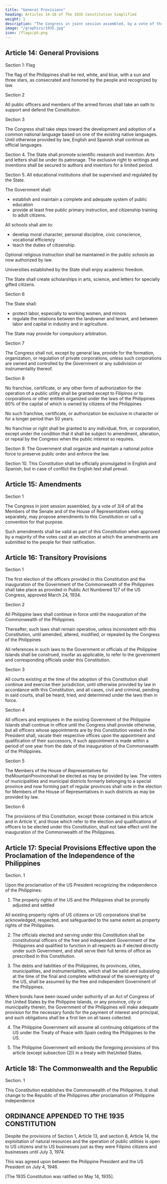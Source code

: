 ```yaml
---
title: "General Provisions"
heading: Articles 14-18 of The 1935 Constitution Simplified
weight: 1
description: "The Congress in joint session assembled, by a vote of three-fourths of all the Members of the Senate and of the House of Representatives voting separately, may propose amendments to this Constitution or call a convention for that purpose"
image: "/graphics/1935.jpg"
icon: /flags/ph.png
---
```



## Article 14: General Provisions

Section 1: Flag

The flag of the Philippines shall be red, white, and blue, with a sun and three stars, as consecrated and honored by the people and recognized by law.

Section 2

All public officers and members of the armed forces shall take an oath to support and defend the Constitution.

Section 3

The Congress shall take steps toward the development and adoption of a common national language based on one of the existing native languages. Until otherwise provided by law, English and Spanish shall continue as official languages.

Section 4. The State shall promote scientific research and invention. Arts and letters shall be under its patronage. The exclusive right to writings and inventions shall be secured to authors and inventors for a limited period.

Section 5. All educational institutions shall be supervised and regulated by the State. 

The Government shall:
- establish and maintain a complete and adequate system of public education
- provide at least free public primary instruction, and citizenship training to adult citizens. 

All schools shall aim to:
- develop moral character, personal discipline, civic conscience, vocational efficiency
- teach the duties of citizenship. 

Optional religious instruction shall be maintained in the public schools as now authorized by law.

Universities established by the State shall enjoy academic freedom. 

The State shall create scholarships in arts, science, and letters for specially gifted citizens.


Section 6

The State shall:
- protect labor, especially to working women, and minors
- regulate the relations between the landowner and tenant, and between labor and capital in industry and in agriculture. 

The State may provide for compulsory arbitration.

Section 7

The Congress shall not, except by general law, provide for the formation, organization, or regulation of private corporations, unless such corporations are owned and controlled by the Government or any subdivision or instrumentality thereof.

Section 8

No franchise, certificate, or any other form of authorization for the operation of a public utility shall be granted except to Filipinos or to corporations or other entities organized under the laws of the Philippines 60% of the capital of which is owned by citizens of the Philippines

No such franchise, certificate, or authorization be exclusive in character or for a longer period than 50 years. 

No franchise or right shall be granted to any individual, firm, or corporation, except under the condition that it shall be subject to amendment, alteration, or repeal by the Congress when the public interest so requires.


Section 9. The Government shall organize and maintain a national police force to preserve public order and enforce the law.

Section 10. This Constitution shall be officially promulgated in English and Spanish, but in case of conflict the English text shall prevail.



## Article 15: Amendments

Section 1

The Congress in joint session assembled, by a vote of 3/4 of all the Members of the Senate and of the House of Representatives voting separately, may propose amendments to this Constitution or call a convention for that purpose. 

Such amendments shall be valid as part of this Constitution when approved by a majority of the votes cast at an election at which the amendments are submitted to the people for their ratification.



## Article 16: Transitory Provisions

Section 1

The first election of the officers provided in this Constitution and the inauguration of the Government of the Commonwealth of the Philippines shall take place as provided in Public Act Numbered 127 of the US Congress, approved March 24, 1934.

Section 2

All Philippine laws shall continue in force until the inauguration of the Commonwealth of the Philippines. 

Thereafter, such laws shall remain operative, unless inconsistent with this Constitution, until amended, altered, modified, or repealed by the Congress of the Philippines

All references in such laws to the Government or officials of the Philippine Islands shall be construed, insofar as applicable, to refer to the government and corresponding officials under this Constitution.

Section 3

All courts existing at the time of the adoption of this Constitution shall continue and exercise their jurisdiction, until otherwise provided by law in accordance with this Constitution, and all cases, civil and criminal, pending in said courts, shall be heard, tried, and determined under the laws then in force.

Section 4

All officers and employees in the existing Government of the Philippine Islands shall continue in office until the Congress shall provide otherwise, but all officers whose appointments are by this Constitution vested in the President shall, vacate their respective offices upon the appointment and qualification of their successors, if such appointment is made within a period of one year from the date of the inauguration of the Commonwealth of the Philippines.

Section 5

The Members of the House of Representatives for theMountainProvinceshall be elected as may be provided by law. The voters of municipalities and municipal districts formerly belonging to a special province and now forming part of regular provinces shall vote in the election for Members of the House of Representatives in such districts as may be provided by law.

Section 6

The provisions of this Constitution, except those contained in this article and in Article V, and those which refer to the election and qualifications of officers to be elected under this Constitution, shall not take effect until the inauguration of the Commonwealth of the Philippines.



## Article 17: Special Provisions Effective upon the Proclamation of the Independence of the Philippines

Section. 1

Upon the proclamation of the US President recognizing the independence of the Philippines:

1. The property rights of the US and the Philippines shall be promptly adjusted and settled

All existing property rights of US citizens or US corporations shall be acknowledged, respected, and safeguarded to the same extent as property rights of the Philippines.

2. The officials elected and serving under this Constitution shall be constitutional officers of the free and independent Government of the Philippines and qualified to function in all respects as if elected directly under such Government, and shall serve their full terms of office as prescribed in this Constitution.

3. The debts and liabilities of the Philippines, its provinces, cities, municipalities, and instrumentalities, which shall be valid and subsisting at the time of the final and complete withdrawal of the sovereignty of the US, shall be assumed by the free and independent Government of the Philippines. 

Where bonds have been issued under authority of an Act of Congress of the United States by the Philippine Islands, or any province, city or municipality therein, the Government of the Philippines will make adequate provision for the necessary funds for the payment of interest and principal, and such obligations shall be a first lien on all taxes collected.

4. The Philippine Government will assume all continuing obligations of the US under the Treaty of Peace with Spain ceding the Philippines to the US.

5. The Philippine Government will embody the foregoing provisions of this article (except subsection (2)) in a treaty with theUnited States.


## Article 18: The Commonwealth and the Republic

Section. 1

This Constitution establishes the Commonwealth of the Philippines. It shall change to the Republic of the Philippines after proclamation of Philippine independence


## ORDINANCE APPENDED TO THE 1935 CONSTITUTION

Despite the provisions of Section 1, Article 13, and section 8, Article 14, the exploitation of natural resources and the operation of public utilities is open to <!-- any person, be open to --> US citizens and to US businesses just as they were Filipino citizens and businesses until July 3, 1974. 

This was agreed upon between the Philippine President and the US President on July 4, 1946. 

<!-- , pursuant to the provisions of Commonwealth Act 733, but in no case to extend beyond ,  -->

<!-- The disposition, exploitation, development, and utilization of all agricultural, timber, and mineral lands of the public domain, waters, minerals, coal, petroleum, and other mineral oils, all forces of potential energy, and other natural resources of the Philippines, and  -->



<!--  all forms of business enterprises owned or controlled, directly or indirectly, by citizens of the United States in the same manner as to, and under the same conditions imposed upon, citizens of the Philippines or corporations or associations owned or controlled by citizens of the Philippines. -->

[The 1935 Constitution was ratified on May 14, 1935].
